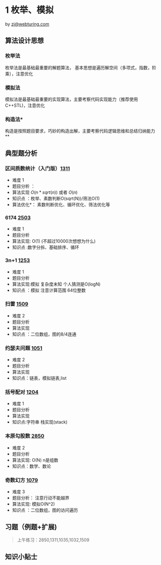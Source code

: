 # 1 枚举、模拟
by zj@webturing.com

## 算法设计思想

### 枚举法
枚举法是最基础最重要的解题算法， 基本思想是遍历解空间（多项式，指数，阶乘），注意优化
### 模拟法
模拟法是最基础最重要的实现算法，主要考察代码实现能力（推荐使用C++STL)，注意优化
### 构造法*
构造是按照题目要求，巧妙的构造出解，主要考察代码逻辑思维和总结归纳能力**
## 典型题分析

### 区间质数统计（入门版）[1311](http://acm.webturing.com/JudgeOnline/problem.php?id=1311)
- 难度 1
- 题目分析 ：
- 算法实现 $O(n*sqrt(n))$  或者 $O(n)$
- 知识点 ：枚举、素数判断O(sqrt(N))/筛法O(1)
- 算法优化*： 素数判断优化、循环优化、筛法优化等


###  6174 [2503](http://acm.webturing.com/JudgeOnline/problem.php?id=2503)
- 难度 1
- 题目分析
- 算法实现: O(1) (不超过10000次想想为什么)
- 知识点 :数字分拆、基础排序、循环

### 3n+1 [1253](http://acm.webturing.com/JudgeOnline/problem.php?id=1253)
- 难度 1
- 题目分析
- 算法实现:模拟 复杂度未知 个人猜测是O(logN)
- 知识点 ：模拟 注意计算范围 64位整数

### 扫雷 [1509](http://acm.webturing.com/JudgeOnline/problem.php?id=1509)
- 难度 2
- 题目分析
- 算法实现
- 知识点 ：二位数组，图的8/4连通

### 约瑟夫问题 [1051](http://acm.webturing.com/JudgeOnline/problem.php?id=1051)
- 难度 2
- 题目分析
- 算法实现
- 知识点：链表，模拟链表,list

### 括号配对 [1204](http://acm.webturing.com/JudgeOnline/problem.php?id=1204)
- 难度 1
- 题目分析
- 算法实现
- 知识点:字符串 栈实现(stack)


###  本原勾股数 [2850](http://acm.webturing.com/JudgeOnline/problem.php?id=1079)
- 难度 2
- 题目分析
- 算法实现: O(N) n是组数 
- 知识点：数学、数论


###  奇数幻方 [1079](http://acm.webturing.com/JudgeOnline/problem.php?id=1079)
- 难度 3
- 题目分析： 注意行动不能越界
- 算法实现: 模拟O(N^2) 
- 知识点 ：二位数组，图的访问遍历

## 习题（例题+扩展)

> 上午练习：2850,1311,1035,1032,1509


## 知识小贴士


